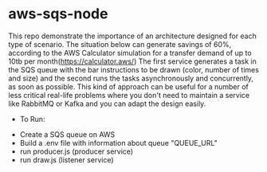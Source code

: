 # aws-sqs-node
This repo demonstrate the importance of an architecture designed for each type of scenario. The situation below can generate savings of 60%, according to the AWS Calculator simulation for a transfer demand of up to 10tb per month(https://calculator.aws/)
The first service generates a task in the SQS queue with the bar instructions to be drawn (color, number of times and size) and the second runs the tasks asynchronously and concurrently, as soon as possible.
This kind of approach can be useful for a number of less critical real-life problems where you don't need to maintain a service like RabbitMQ or Kafka and you can adapt the design easily.

* To Run:
- Create a SQS queue on AWS
- Build a .env file with information about queue "QUEUE_URL"
- run producer.js (producer service)
- run draw.js (listener service)
